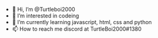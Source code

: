 - 👋 Hi, I’m @Turtleboi2000
- 👀 I’m interested in codeing 
- 🌱 I’m currently learning javascript, html, css and python
- 📫 How to reach me discord at TurtleBoi2000#1380

<!---
Turtleboi2000/Turtleboi2000 is a ✨ special ✨ repository because its `README.md` (this file) appears on your GitHub profile.
You can click the Preview link to take a look at your changes.
--->
